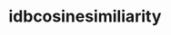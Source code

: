 # idbcosinesimiliarity


<script type="module">
      
      import { create, insert, query } from "./script.js";
    
      await insert([1,2,3])
      await insert([2,3,4])
      await insert([73,-213,3])
      
      console.log(await query([1,2,3]))
    
    </script>